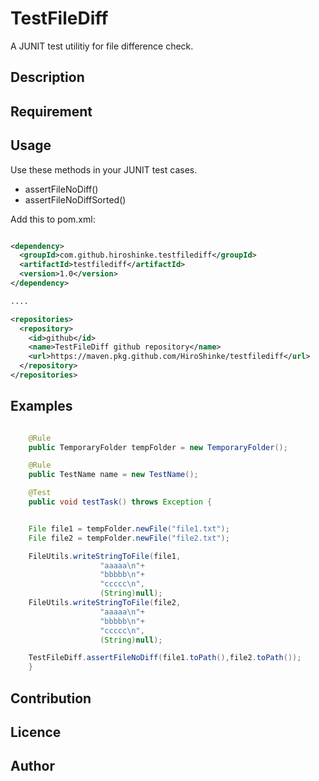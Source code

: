 # TestFileDiff

A JUNIT test utilitiy for file difference check.

## Description

## Requirement

## Usage

Use these methods in your JUNIT test cases.

- assertFileNoDiff()
- assertFileNoDiffSorted()

Add this to pom.xml:

```xml

<dependency>
  <groupId>com.github.hiroshinke.testfilediff</groupId>
  <artifactId>testfilediff</artifactId>
  <version>1.0</version>
</dependency>

....

<repositories>
  <repository>
    <id>github</id>
    <name>TestFileDiff github repository</name>
    <url>https://maven.pkg.github.com/HiroShinke/testfilediff</url>
  </repository>
</repositories>


```

## Examples


```java

    @Rule
    public TemporaryFolder tempFolder = new TemporaryFolder();

    @Rule
    public TestName name = new TestName();

    @Test
    public void testTask() throws Exception {


	File file1 = tempFolder.newFile("file1.txt");
	File file2 = tempFolder.newFile("file2.txt");

	FileUtils.writeStringToFile(file1,
				    "aaaaa\n"+
				    "bbbbb\n"+
				    "ccccc\n",
				    (String)null);
	FileUtils.writeStringToFile(file2,
				    "aaaaa\n"+
				    "bbbbb\n"+
				    "ccccc\n",
				    (String)null);

	TestFileDiff.assertFileNoDiff(file1.toPath(),file2.toPath());
    }

```


## Contribution

## Licence

## Author

